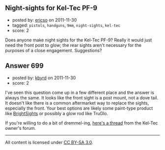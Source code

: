 ## Night-sights for Kel-Tec PF-9

- posted by: [ericso](https://stackexchange.com/users/-1/277-ericso) on 2011-11-30
- tagged: `pistols`, `handguns`, `9mm`, `night-sights`, `kel-tec`
- score: 2

Does anyone make night sights for the Kel-Tec PF-9? Really it would just need the front post to glow; the rear sights aren't necessary for the purposes of a close engagement. Suggestions?


## Answer 699

- posted by: [kbyrd](https://stackexchange.com/users/-1/37-kbyrd) on 2011-11-30
- score: 2

I've seen this question come up in a few different place and the answer is always the same. It looks like the front sight is a post mount, not a dove tail. It doesn't like there is a common aftermarket way to replace the sights, especially the front. Your best options are likely some paint-type product like [BrightSights](http://www.brightsights.com/Merchant2/merchant.mvc?Screen=PROD&Store_Code=gunsight&Product_Code=30012) or possibly a glow rod like TruGlo. 

If you're willing to do a bit of dremmel-ing, [here's a thread](http://www.thektog.org/forum/showthread.php?t=236066) from the Kel-Tec owner's forum.




---

All content is licensed under [CC BY-SA 3.0](https://creativecommons.org/licenses/by-sa/3.0/).
